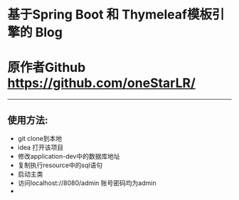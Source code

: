 # 基于Spring Boot 和 Thymeleaf模板引擎的 Blog
# 原作者Github https://github.com/oneStarLR/ 
----
## 使用方法:
- git clone到本地
- idea 打开该项目
- 修改application-dev中的数据库地址
- 复制执行resource中的sql语句
- 启动主类
- 访问localhost://8080/admin 账号密码均为admin
- 
